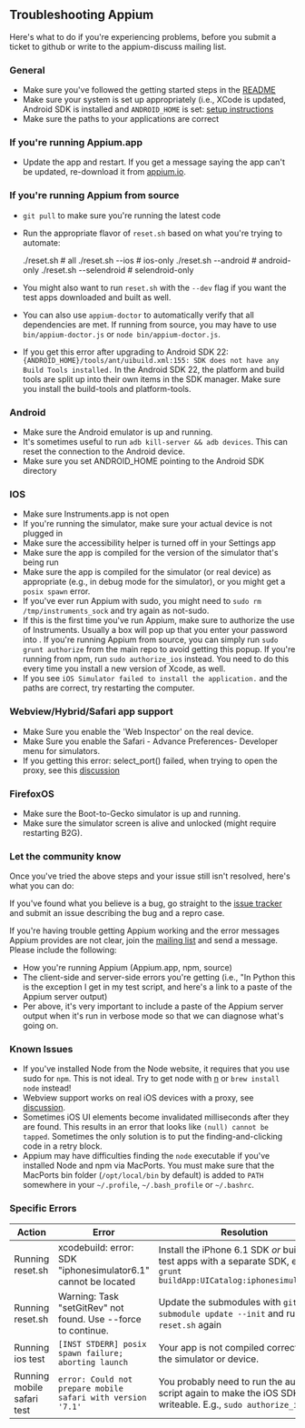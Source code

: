 ## Troubleshooting Appium

Here's what to do if you're experiencing problems, before you submit a ticket
to github or write to the appium-discuss mailing list.

### General

* Make sure you've followed the getting started steps in the [README](../../README.md)
* Make sure your system is set up appropriately (i.e., XCode is updated,
  Android SDK is installed and `ANDROID_HOME` is set:
  [setup instructions](running-on-osx.md)
* Make sure the paths to your applications are correct

### If you're running Appium.app

* Update the app and restart. If you get a message saying the app can't be updated,
  re-download it from [appium.io](http://appium.io).

### If you're running Appium from source

* `git pull` to make sure you're running the latest code
* Run the appropriate flavor of `reset.sh` based on what you're trying to
automate:

    ./reset.sh               # all
    ./reset.sh --ios         # ios-only
    ./reset.sh --android     # android-only
    ./reset.sh --selendroid  # selendroid-only
* You might also want to run `reset.sh` with the `--dev` flag if you want the
  test apps downloaded and built as well.
* You can also use `appium-doctor` to automatically verify that all
  dependencies are met. If running from source, you may have to use
  `bin/appium-doctor.js` or `node bin/appium-doctor.js`.
* If you get this error after upgrading to Android SDK 22:
  `{ANDROID_HOME}/tools/ant/uibuild.xml:155: SDK does not have any Build Tools installed.`
In the Android SDK 22, the platform and build tools are split up into their
own items in the SDK manager. Make sure you install the build-tools and platform-tools.

### Android

* Make sure the Android emulator is up and running.
* It's sometimes useful to run `adb kill-server && adb devices`. This can
  reset the connection to the Android device.
* Make sure you set ANDROID_HOME pointing to the Android SDK directory

### IOS

* Make sure Instruments.app is not open
* If you're running the simulator, make sure your actual device is not
  plugged in
* Make sure the accessibility helper is turned off in your Settings app
* Make sure the app is compiled for the version of the simulator that's being
  run
* Make sure the app is compiled for the simulator (or real device) as
  appropriate (e.g., in debug mode for the simulator), or you might get
  a `posix spawn` error.
* If you've ever run Appium with sudo, you might need to `sudo rm
  /tmp/instruments_sock` and try again as not-sudo.
* If this is the first time you've run Appium, make sure to authorize the use
  of Instruments. Usually a box will pop up that you enter your password into
  . If you're running Appium from source, you can simply run `sudo grunt authorize`
  from the main repo to avoid getting this popup. If you're running from npm,
  run `sudo authorize_ios` instead. You need to do this every time you install
  a new version of Xcode, as well.
* If you see `iOS Simulator failed to install the application.` and the
  paths are correct, try restarting the computer.

### Webview/Hybrid/Safari app support

* Make Sure you enable the 'Web Inspector' on the real device.
* Make Sure you enable the Safari - Advance Preferences- Developer menu for
  simulators.
* If you getting this error: select_port() failed, when trying to open the
  proxy, see this [discussion](https://groups.google.com/forum/#!topic/appium-discuss/tw2GaSN8WX0)

### FirefoxOS

* Make sure the Boot-to-Gecko simulator is up and running.
* Make sure the simulator screen is alive and unlocked (might require restarting B2G).

### Let the community know

Once you've tried the above steps and your issue still isn't resolved,
here's what you can do:

If you've found what you believe is a bug, go straight to the [issue tracker](https://github.com/appium/appium/issues)
and submit an issue describing the bug and a repro case.

If you're having trouble getting Appium working and the error messages Appium
provides are not clear, join the [mailing list](https://groups.google.com/d/forum/appium-discuss)
and send a message. Please include the following:

* How you're running Appium (Appium.app, npm, source)
* The client-side and server-side errors you're getting (i.e.,
"In Python this is the exception I get in my test script,
and here's a link to a paste of the Appium server output)
* Per above, it's very important to include a paste of the Appium server
output when it's run in verbose mode so that we can diagnose what's going on.

### Known Issues

* If you've installed Node from the Node website, it requires that you use sudo
  for `npm`. This is not ideal. Try to get node with 
  [n](https://github.com/visionmedia/n) or `brew install node` instead!
* Webview support works on real iOS devices with a proxy, see [discussion](https://groups.google.com/d/msg/appium-discuss/u1ropm4OEbY/uJ3y422a5_kJ).
* Sometimes iOS UI elements become invalidated milliseconds after they are
  found. This results in an error that looks like `(null) cannot be tapped`.
  Sometimes the only solution is to put the finding-and-clicking code in a retry
  block.
* Appium may have difficulties finding the `node` executable if you've
  installed Node and npm via MacPorts. You must make sure that the MacPorts bin
  folder (`/opt/local/bin` by default) is added to `PATH` somewhere in your
  `~/.profile`, `~/.bash_profile` or `~/.bashrc`.

### Specific Errors

|Action|Error|Resolution|
|------|-----|----------|
|Running reset.sh|xcodebuild: error: SDK "iphonesimulator6.1" cannot be located|Install the iPhone 6.1 SDK _or_ build the test apps with a separate SDK, e.g., `grunt buildApp:UICatalog:iphonesimulator5.1`|
|Running reset.sh|Warning: Task "setGitRev" not found. Use --force to continue.|Update the submodules with `git submodule update --init` and run `reset.sh` again|
|Running ios test|`[INST STDERR] posix spawn failure; aborting launch`|Your app is not compiled correctly for the simulator or device.|
|Running mobile safari test|`error: Could not prepare mobile safari with version '7.1'`|You probably need to run the authorize script again to make the iOS SDK files writeable. E.g., `sudo authorize_ios`|
